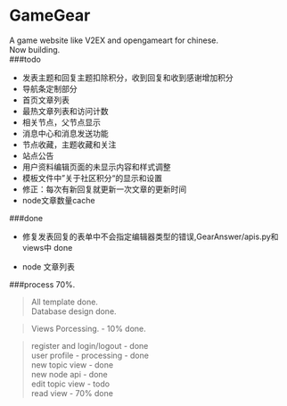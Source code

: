 GameGear
========

A game website like V2EX and opengameart for chinese.    
Now building.    
###todo
+ 发表主题和回复主题扣除积分，收到回复和收到感谢增加积分
+ 导航条定制部分
+ 首页文章列表
+ 最热文章列表和访问计数
+ 相关节点，父节点显示
+ 消息中心和消息发送功能
+ 节点收藏，主题收藏和关注
+ 站点公告
+ 用户资料编辑页面的未显示内容和样式调整
+ 模板文件中”关于社区积分“的显示和设置
+ 修正：每次有新回复就更新一次文章的更新时间
+ node文章数量cache

###done
+ 修复发表回复的表单中不会指定编辑器类型的错误,GearAnswer/apis.py和views中 done

+ node 文章列表

###process 70%.    


> All template done.    
> Database design done.    

> Views Porcessing.  -  10% done.

> register and login/logout - done    
> user profile - processing - done    
> new topic view - done    
> new node api - done    
> edit topic view - todo    
> read view - 70% done

